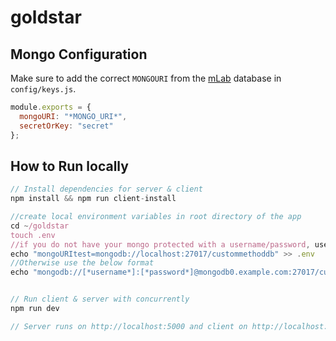 # goldstar

## Mongo Configuration

Make sure to add the correct `MONGOURI` from the [mLab](http://mlab.com) database in `config/keys.js`.

```javascript
module.exports = {
  mongoURI: "*MONGO_URI*",
  secretOrKey: "secret"
};
```

## How to Run locally

```javascript
// Install dependencies for server & client
npm install && npm run client-install

//create local environment variables in root directory of the app
cd ~/goldstar
touch .env
//if you do not have your mongo protected with a username/password, use the below
echo "mongoURItest=mongodb://localhost:27017/custommethoddb" >> .env
//Otherwise use the below format
echo "mongodb://[*username*]:[*password*]@mongodb0.example.com:27017/custommethoddb" >> .env


// Run client & server with concurrently
npm run dev

// Server runs on http://localhost:5000 and client on http://localhost:3000
```